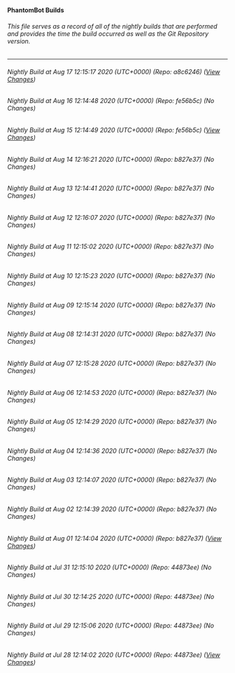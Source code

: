 **PhantomBot Builds**

###### This file serves as a record of all of the nightly builds that are performed and provides the time the build occurred as well as the Git Repository version.
-------------------------------------------------------------------------------------------------------------
###### Nightly Build at Aug 17 12:15:17 2020 (UTC+0000) (Repo: a8c6246) ([View Changes](https://github.com/PhantomBot/PhantomBot/compare/fe56b5c...a8c6246))
###### Nightly Build at Aug 16 12:14:48 2020 (UTC+0000) (Repo: fe56b5c) (No Changes)
###### Nightly Build at Aug 15 12:14:49 2020 (UTC+0000) (Repo: fe56b5c) ([View Changes](https://github.com/PhantomBot/PhantomBot/compare/b827e37...fe56b5c))
###### Nightly Build at Aug 14 12:16:21 2020 (UTC+0000) (Repo: b827e37) (No Changes)
###### Nightly Build at Aug 13 12:14:41 2020 (UTC+0000) (Repo: b827e37) (No Changes)
###### Nightly Build at Aug 12 12:16:07 2020 (UTC+0000) (Repo: b827e37) (No Changes)
###### Nightly Build at Aug 11 12:15:02 2020 (UTC+0000) (Repo: b827e37) (No Changes)
###### Nightly Build at Aug 10 12:15:23 2020 (UTC+0000) (Repo: b827e37) (No Changes)
###### Nightly Build at Aug 09 12:15:14 2020 (UTC+0000) (Repo: b827e37) (No Changes)
###### Nightly Build at Aug 08 12:14:31 2020 (UTC+0000) (Repo: b827e37) (No Changes)
###### Nightly Build at Aug 07 12:15:28 2020 (UTC+0000) (Repo: b827e37) (No Changes)
###### Nightly Build at Aug 06 12:14:53 2020 (UTC+0000) (Repo: b827e37) (No Changes)
###### Nightly Build at Aug 05 12:14:29 2020 (UTC+0000) (Repo: b827e37) (No Changes)
###### Nightly Build at Aug 04 12:14:36 2020 (UTC+0000) (Repo: b827e37) (No Changes)
###### Nightly Build at Aug 03 12:14:07 2020 (UTC+0000) (Repo: b827e37) (No Changes)
###### Nightly Build at Aug 02 12:14:39 2020 (UTC+0000) (Repo: b827e37) (No Changes)
###### Nightly Build at Aug 01 12:14:04 2020 (UTC+0000) (Repo: b827e37) ([View Changes](https://github.com/PhantomBot/PhantomBot/compare/44873ee...b827e37))
###### Nightly Build at Jul 31 12:15:10 2020 (UTC+0000) (Repo: 44873ee) (No Changes)
###### Nightly Build at Jul 30 12:14:25 2020 (UTC+0000) (Repo: 44873ee) (No Changes)
###### Nightly Build at Jul 29 12:15:06 2020 (UTC+0000) (Repo: 44873ee) (No Changes)
###### Nightly Build at Jul 28 12:14:02 2020 (UTC+0000) (Repo: 44873ee) ([View Changes](https://github.com/PhantomBot/PhantomBot/compare/2f1be25...44873ee))
